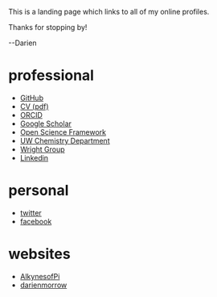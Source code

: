 This is a landing page which links to all of my online profiles.

Thanks for stopping by!

--Darien

# professional

- [GitHub](https://github.com/darienmorrow)
- [CV (pdf)](CV/CV.pdf)
- [ORCID](https://orcid.org/0000-0002-8922-8049)
- [Google Scholar](https://scholar.google.com/citations?user=a2ir-jsAAAAJ&hl=en)
- [Open Science Framework](https://osf.io/bcaer)
- [UW Chemistry Department](https://www.chem.wisc.edu/users/dmorrow3)
- [Wright Group](https://wright.chem.wisc.edu/content/darien-morrow)
- [Linkedin](https://www.linkedin.com/in/darien-morrow-853559a1)

# personal

- [twitter](http://twitter.com/darienmorrow)
- [facebook](https://www.facebook.com/DarienMorrow)

# websites

- [AlkynesofPi](https://alkynesofpi.wordpress.com/)
- [darienmorrow](http://darienmorrow.com)


